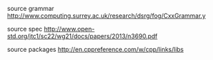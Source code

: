 
source grammar
  http://www.computing.surrey.ac.uk/research/dsrg/fog/CxxGrammar.y

source spec
  http://www.open-std.org/jtc1/sc22/wg21/docs/papers/2013/n3690.pdf

source packages
  http://en.cppreference.com/w/cpp/links/libs
